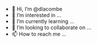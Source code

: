 - 👋 Hi, I’m @dlacombe
- 👀 I’m interested in ...
- 🌱 I’m currently learning ...
- 💞️ I’m looking to collaborate on ...
- 📫 How to reach me ...

<!---
dlacombe/dlacombe is a ✨ special ✨ repository because its `README.md` (this file) appears on your GitHub profile.
You can click the Preview link to take a look at your changes.
--->
